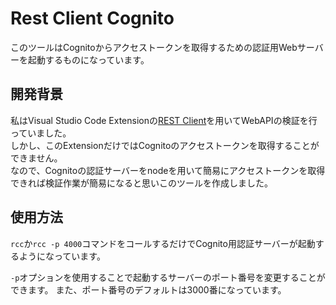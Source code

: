 # Rest Client Cognito

このツールはCognitoからアクセストークンを取得するための認証用Webサーバーを起動するものになっています。

## 開発背景

私はVisual Studio Code Extensionの[REST Client](https://marketplace.visualstudio.com/items?itemName=humao.rest-client)を用いてWebAPIの検証を行っていました。  
しかし、このExtensionだけではCognitoのアクセストークンを取得することができません。  
なので、Cognitoの認証サーバーをnodeを用いて簡易にアクセストークンを取得できれば検証作業が簡易になると思いこのツールを作成しました。

## 使用方法

`rcc`か`rcc -p 4000`コマンドをコールするだけでCognito用認証サーバーが起動するようになっています。

`-p`オプションを使用することで起動するサーバーのポート番号を変更することができます。
また、ポート番号のデフォルトは3000番になっています。
